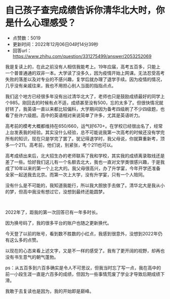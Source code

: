 # 自己孩子查完成绩告诉你清华北大时，你是什么心理感受？
- 点赞数：5019
- 更新时间：2022年12月06日04时14分39秒
- 回答url：https://www.zhihu.com/question/331275499/answer/2053252069
<body>
 <p data-pid="JvMnwQGM">我是复读上的，在此之前没有人相信我能考上。19年应届，高考五百多，只能上一个普普通通的双非一本。大学读了没多久，因为疫情开始上网课。无法忍受高考失败的落差以及对专业的不感兴趣，复学后就办理了退学手续。因为疫情的情况，几乎没有亲戚往来，我也不用担心别人当面的指指点点。</p>
 <p data-pid="5Vce52p8">我们这个地方已经很多年没有出过清华北大了，老师也只是鼓励成绩最好的同学上个985。刚回去的时候有点不适，成绩甚至没有500，忘的太多了。但很快情况就好转了，我英语一直以来都比较偏科，大学期间因为备考四级刷了不少四级题，也看了些许六级题。高中的英语相对来说简单了许多，尤其是英语听力。</p>
 <p data-pid="2A4ineJS">高考前的模考大概都维持在650/660，运气好670+。在学校已经很出名了，经常上台发表我的经验。其实没什么经验，总不可能说我第一次高考的时候还没有学完所有的知识，现在只是学完了罢了。犹记得退学时，我父母说，你就算重新考，顶多一个211。高考前，他们说，别紧张，考个211也可以。</p>
 <p data-pid="Ui_U7ihE">高考成绩出来后，北大招生办的老师联系了我和学校，其实我的成绩离录取线还是差了一些。恰好我们这儿有一个名额去北大，我也一直对文学类很感兴趣，于是我成了10年以来的第一个上北大的。我父母很高兴，办了升学宴，今年开学还准备全家一起送我去北京。而第一次上大学，没有升学宴，只有一个人陪同。</p>
 <p data-pid="0bvcFw50">没有什么是不可能的，我知道我能行，所以我大胆放手去做了。清华北大是我从小的梦，但高中我没有想过它，没想到最终还能圆梦。</p>
 <p class="ztext-empty-paragraph"><br></p>
 <p data-pid="L3R734Pg">2022年了，距我的第一次回答已有一年多时长。</p>
 <p data-pid="I29jvFAv">因为换号码了，我的很多平台的账户也随之更新换代。</p>
 <p data-pid="JjjjN3fs">今天登了以前的账号，看到数不胜数的小红点，我感到很意外，没想到2022年仍有这么多的点赞。</p>
 <p data-pid="X2SB6QWE">以现在的心态来看上述文字，又是不一样的感受了。我有了更开阔的视野，却再也没有书生意气的朝气蓬勃。</p>
 <p data-pid="Ii6eDGK4">ps：从五百多到六百多确实是令人不可思议，但我当时忘了写一点，我在高中的前一小段生涯一直是六百多的成绩，但因为一些事情荒废了学业才导致后期成绩下滑。</p>
 <p data-pid="g5SbXzBK">我敢于去复读也是因为，我的开始即是巅峰。</p>
</body>